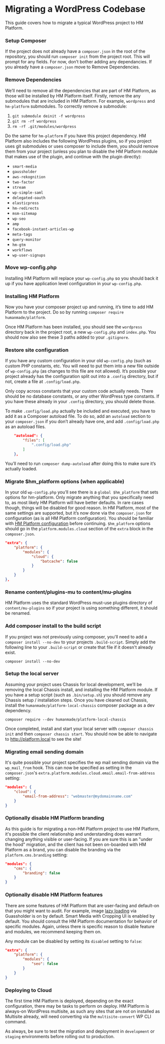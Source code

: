 # Migrating a WordPress Codebase

This guide covers how to migrate a typical WordPress project to HM Platform.

### Setup Composer

If the project does not already have a `composer.json` in the root of the repository, you should run `composer init` from the project root. This will prompt for any fields. For now, don’t bother adding any dependancies. If you already have a `composer.json` move to Remove Dependencies.

### Remove Dependencies

We’ll need to remove all the dependencies that are part of HM Platform, as those will be installed by HM Platform itself. Firstly, remove the any submodules that are included in HM Platform. For example, `wordpress` and `hm-platform` submodules. To correctly remove a submodule:

1. `git submodule deinit -f wordpress`
2. `git rm -rf wordpress`
3. `rm -rf .git/modules/wordpress`

Do the same for `hm-platform` if you have this project dependency. HM Platform also includes the following WordPress plugins, so if you project uses git submodules or uses composer to include them, you should remove them from your project (unless you plan to disable the HM Platform module that makes use of the plugin, and continue with the plugin directly):

- `smart-media`
- `gaussholder`
- `aws-rekognition`
- `two-factor`
- `stream`
- `wp-simple-saml`
- `delegated-oauth`
- `elasticpress`
- `hm-redirects`
- `msm-sitemap`
- `wp-seo`
- `amp`
- `facebook-instant-articles-wp`
- `meta-tags`
- `query-monitor`
- `hm-gtm`
- `workflows`
- `wp-user-signups`

### Move wp-config.php

Installing HM Platform will replace your `wp-config.php` so you should back it up if you have application level configuration in your `wp-config.php`.

### Installing HM Platform

Now you have your composer project up and running, it’s time to add HM Platform to the project. Do so by running `composer require humanmade/platform`.

Once HM Platform has been installed, you should see the `wordpress` directory back in the project root, a new `wp-config.php` and `index.php`. You should now also see these 3 paths added to your `.gitignore`.

### Restore site configuration

If you have any custom configuration in your old `wp-config.php` (such as custom PHP constants, etc. You will need to put them into a new file outside of `wp-config.php` (as changes to this file are not allowed). It’s possible your project already has the configuration split out into a `.config` directory, but if not, create a file at `.config/load.php`.

Only copy across constants that your custom code actually needs. There should be no database constants, or any other WordPress type constants. If you have these already in your `.config` directory, you should delete those.

To make `.config/load.php` actually be included and executed, you have to add it as a Composer autoload file. To do so, add an `autoload` section to your `composer.json` if you don’t already have one, and add `.config/load.php` as an autoload files.

```json
	"autoload": {
		"files": [
			".config/load.php"
		]
	},
```

You’ll need to run `composer dump-autoload` after doing this to make sure it’s actually loaded.

### Migrate $hm_platform options (when applicable)

In your old `wp-config.php` you’ll see there is a `global $hm_platform` that sets options for hm-platform. Only migrate anything that you specifically need to, as most likely HM Platform will have better defaults. In rare cases though, things will be disabled for good reason. In HM Platform, most of the same settings are supported, but it’s now done via the `composer.json` for configuration (as is all HM Platform configuration). You should be familiar with [HM Platform configuration](docs://getting-started/configuration.md) before continuing. `$hm_platform` options should go in the `platform.modules.cloud` section of the `extra` block in the `composer.json`.

```json
"extra": {
	"platform": {
		"modules": {
			"cloud": {
				"batcache": false
			}
		}
	}
},

```

### Rename content/plugins-mu to content/mu-plugins

HM Platform uses the standard WordPress must-use plugins directory of `content/mu-plugins` so if your project is using something different, it should be renamed.

### Add composer install to the build script

If you project was not previously using composer, you'll need to add a `composer install --no-dev` to your projects `.build-script`. Simply add the following line to your `.build-script` or create that file if it doesn't already exist.

```
composer install --no-dev
```

### Setup the local server

Assuming your project uses Chassis for local development, we’ll be removing the local Chassis install, and installing the HM Platform module. If you have a setup script (such as `.bin/setup.sh`) you should remove any Chassis setup / installation steps.
Once you have cleaned out Chassis, install the `humanmade/platform-local-chassis` composer package as a dev dependency.

```
composer require --dev humanmade/platform-local-chassis
```

Once completed, install and start your local server with `composer chassis init` and then `composer chassis start`. You should now be able to navigate to http://platform.local to see the site!

### Migrating email sending domain

It's quite possible your project specifies the wp mail sending domain via the `wp_mail_from` hook. This can now be specified as setting in the `composer.json`'s `extra.platform.modules.cloud.email.email-from-address` setting:

```json
"modules": {
    "cloud": {
        "email-from-address": "webmaster@mydomainname.com"
    }
}
```

### Optionally disable HM Platform branding

As this guide is for migrating a non-HM Platform project to use HM Platform, it's possible the client relationship and understanding does warrant changing anything visible or user-facing. If you are sure this is an "under the hood" migration, and the client has not been on-boarded with HM Platform as a brand, you can disable the branding via the `platform.cms.branding` setting:

```json
"modules": {
    "cms": {
        "branding": false
    }
}
```

### Optionally disable HM Platform features

There are some features of HM Platform that are user-facing and default-on that you might want to audit. For example, image [lazy loading](docs://media/lazy-loading.md) via Guassholder is on by default. Smart Media with Cropping UI is enabled by default. You should consult the HM Platform documentation for behavior of specific modules. Again, unless there is specific reason to disable feature and modules, we recommend keeping them on.

Any module can be disabled by setting its `disabled` setting to `false`:

```json
"extra": {
	"platform": {
		"modules": {
			"seo": false
		}
	}
}
```

### Deploying to Cloud

The first time HM Platform is deployed, depending on the exact configuration, there may be tasks to perform on deploy. HM Platform is always-on WordPress multisite, as such any sites that are not on installed as Multisite already, will need converting via the `multisite-convert` WP CLI command.

As always, be sure to test the migration and deployment in `development` or `staging` environments before rolling out to production.

